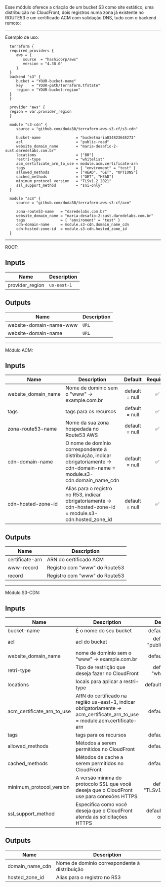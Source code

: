 

   Esse módulo oferece a criação de um bucket S3 como site estático, uma distribuição no CloudFront, dois registros numa zona já existente no ROUTE53 e um certificado ACM com validação DNS, tudo com o backend remoto:

   ---------------------------------------------------------------------------------------

Exemplo de uso:

      terraform {
      required_providers {
         aws = {
            source  = "hashicorp/aws"
            version = "4.38.0"
         }
      }
      backend "s3" {
         bucket = "YOUR-bucket-name"
         key    = "YOUR-path/terraform.tfstate"
         region = "YOUR-bucket-region"
      }
      }

      provider "aws" {
      region = var.provider_region
      }

      module "s3-cdn" {
         source = "github.com/duda30/terraform-aws-s3-cf/s3-cdn"

         bucket-name                = "bucketmaria834823648273"
         acl                        = "public-read"
         website_domain_name        = "maria-desafio-2-sust.daredelabs.com.br"
         locations                  = ["BR"]
         restri-type                = "whitelist"
         acm_certificate_arn_to_use = module.acm.certificate-arn
         tags                       = { "enviroment" = "test" }
         allowed_methods            = ["HEAD", "GET", "OPTIONS"]
         cached_methods             = ["GET", "HEAD"]
         minimum_protocol_version   = "TLSv1.2_2021"
         ssl_support_method         = "sni-only"
      }

      module "acm" {
         source = "github.com/duda30/terraform-aws-s3-cf/acm"

         zona-route53-name   = "daredelabs.com.br"
         website_domain_name = "maria-desafio-2-sust.daredelabs.com.br"
         tags                = { "enviroment" = "test" }
         cdn-domain-name     = module.s3-cdn.domain_name_cdn
         cdn-hosted-zone-id  = module.s3-cdn.hosted_zone_id
      }

   ---------------------------------------------------------------------------------------

ROOT:

## Inputs

| Name | Description |
|------|-------------|
|provider_region|`us-east-1`|
   

## Outputs 

| Name | Description |
|------|-------------|
|website-domain-name-www|`URL`|
|website-domain-name|`URL`|

   ---------------------------------------------------------------------------------------

Módulo ACM:

## Inputs

| Name | Description | Default | Required |
|------|-------------|:-----:|:-----:|
|website_domain_name|Nome de domínio sem o "www" -> example.com.br|default = null| ✅ |
|tags|tags para os recursos|default = null| ✅ |
|zona-route53-name|Nome da sua zona hospedada no Route53 AWS| default = null| ✅ |
|cdn-domain-name|O nome de domínio correspondente à distribuição, indicar obrigatoriamente -> cdn-domain-name = module.s3-cdn.domain_name_cdn|default = null| ✅ |
|cdn-hosted-zone-id|Alias para o registro no R53, indicar obrigatoriamente -> cdn-hosted-zone-id  = module.s3-cdn.hosted_zone_id|default = null| ✅ |


## Outputs 

| Name | Description |
|------|-------------|
|certificate-arn|ARN do certificado ACM|
|www-record|Registro com "www" do Route53|
|record|Registro com "www" do Route53|

   ---------------------------------------------------------------------------------------

Módulo S3-CDN:

## Inputs

| Name | Description | Default | Required |
|------|-------------|:-----:|:-----:|
|bucket-name|É o nome do seu bucket |default = null| ✅ |
|acl| acl do bucket|default = "public-read"| ✅ |
|website_domain_name | nome de domínio sem o "www" -> example.com.br|default = null| ✅ |
|retri-type|Tipo de restrição que deseja fazer no CloudFront|default = "whitelist"| ✅ |
|locations|locais para aplicar a restri-type|default = ["BR"]| ✅ |
|acm_certificate_arn_to_use|ARN do certificado na região us-east-1, indicar obrigatoriamente -> acm_certificate_arn_to_use = module.acm.certificate-arn|default = null| ✅ |
|tags|tags para os recursos|default = null|  |
|allowed_methods|Métodos a serem permitidos no CloudFront|default = null| ✅ |
|cached_methods|Métodos de cache a serem permitidos no CloudFront|default = null| ✅ |
|minimum_protocol_version|A versão mínima do protocolo SSL que você deseja que o CloudFront use para conexões HTTPS| default = "TLSv1.2_2021"| ✅ |
|ssl_support_method|Especifica como você deseja que o CloudFront atenda às solicitações HTTPS|default = "sni-only"| ✅ |

## Outputs 

| Name | Description |
|------|-------------|
|domain_name_cdn|Nome de domínio correspondente à distribuição|
|hosted_zone_id|Alias para o registro no R53|
